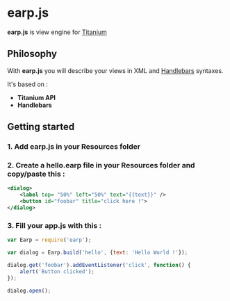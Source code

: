 earp.js
=======

__earp.js__ is view engine for [Titanium](http://www.appcelerator.com/platform/titanium-sdk "Titanium")


Philosophy
----------

With __earp.js__ you will describe your views in XML and [Handlebars](https://github.com/wycats/handlebars.js/ "Handlebars") syntaxes.

It's based on :

* __Titanium API__
* __Handlebars__


Getting started
---------------

### 1. Add __earp.js__ in your Resources folder

### 2. Create a __hello.earp__ file in your Resources folder and copy/paste this :

```xml
<dialog>
    <label top= "50%" left="50%" text="{{text}}" />
    <button id="foobar" title="click here !">
</dialog>
```


### 3. Fill your __app.js__ with this :

```javascript
var Earp = require('earp');

var dialog = Earp.build('hello', {text: 'Hello World !'});

dialog.get('foobar').addEventListener('click', function() {
    alert('Button clicked');     
});

dialog.open();
```
